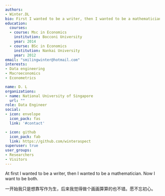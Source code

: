 ```yaml
---
authors:
- Winter.DL
bio: First I wanted to be a writer, then I wanted to be a mathematician, or at least an econometrician. Now I just want to give some different ideas to those who might need them.
education:
  courses:
  - course: Msc in Economics
    institution: Bocconi University
    year: 2014
  - course: BSc in Economics
    institution: Nankai University
    year: 2012
email: "smilingwinter@hotmail.com"
interests:
- Data engineering
- Macroeconomics
- Econometrics

name: D. L
organizations:
- name: National University of Singapore
  url: ""
role: Data Engineer
social:
- icon: envelope
  icon_pack: fas
  link: '#contact'

- icon: github
  icon_pack: fab
  link: https://github.com/winteraspect
superuser: true
user_groups:
- Researchers
- Visitors
---
```

At first I wanted to be a writer, then I wanted to be a mathematician. Now I want to be both.

一开始我只是想靠写作为生，后来我觉得做个画画算算的也不错。愿不忘初心。
